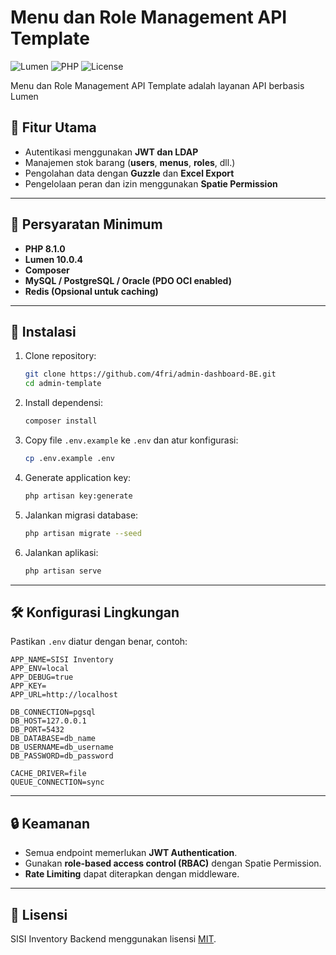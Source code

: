 # Menu dan Role Management API Template

![Lumen](https://img.shields.io/badge/Lumen-10.x-blue.svg) ![PHP](https://img.shields.io/badge/PHP-8.1-blue.svg) ![License](https://img.shields.io/badge/License-MIT-green.svg)

Menu dan Role Management API Template adalah layanan API berbasis Lumen

## 🚀 Fitur Utama

-   Autentikasi menggunakan **JWT dan LDAP**
-   Manajemen stok barang (**users**, **menus**, **roles**, dll.)
-   Pengolahan data dengan **Guzzle** dan **Excel Export**
-   Pengelolaan peran dan izin menggunakan **Spatie Permission**

---

## 📌 Persyaratan Minimum

-   **PHP 8.1.0**
-   **Lumen 10.0.4**
-   **Composer**
-   **MySQL / PostgreSQL / Oracle (PDO OCI enabled)**
-   **Redis (Opsional untuk caching)**

---

## 🔧 Instalasi

1. Clone repository:
    ```sh
    git clone https://github.com/4fri/admin-dashboard-BE.git
    cd admin-template
    ```
2. Install dependensi:
    ```sh
    composer install
    ```
3. Copy file `.env.example` ke `.env` dan atur konfigurasi:
    ```sh
    cp .env.example .env
    ```
4. Generate application key:
    ```sh
    php artisan key:generate
    ```
5. Jalankan migrasi database:
    ```sh
    php artisan migrate --seed
    ```
6. Jalankan aplikasi:
    ```sh
    php artisan serve
    ```

---

## 🛠 Konfigurasi Lingkungan

Pastikan `.env` diatur dengan benar, contoh:

```env
APP_NAME=SISI Inventory
APP_ENV=local
APP_DEBUG=true
APP_KEY=
APP_URL=http://localhost

DB_CONNECTION=pgsql
DB_HOST=127.0.0.1
DB_PORT=5432
DB_DATABASE=db_name
DB_USERNAME=db_username
DB_PASSWORD=db_password

CACHE_DRIVER=file
QUEUE_CONNECTION=sync
```

---

## 🔒 Keamanan

-   Semua endpoint memerlukan **JWT Authentication**.
-   Gunakan **role-based access control (RBAC)** dengan Spatie Permission.
-   **Rate Limiting** dapat diterapkan dengan middleware.

---

## 📝 Lisensi

SISI Inventory Backend menggunakan lisensi [MIT](https://opensource.org/licenses/MIT).
